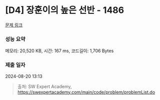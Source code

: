 # [D4] 장훈이의 높은 선반 - 1486 

[문제 링크](https://swexpertacademy.com/main/code/problem/problemDetail.do?contestProbId=AV2b7Yf6ABcBBASw) 

### 성능 요약

메모리: 20,520 KB, 시간: 167 ms, 코드길이: 1,706 Bytes

### 제출 일자

2024-08-20 13:13



> 출처: SW Expert Academy, https://swexpertacademy.com/main/code/problem/problemList.do